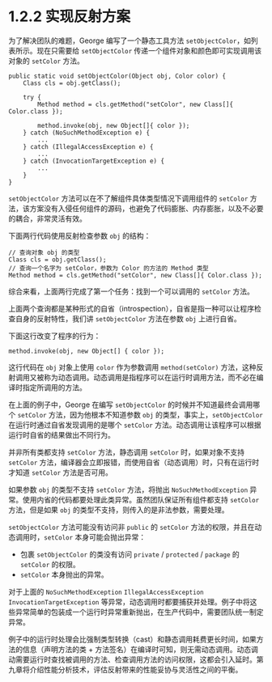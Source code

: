 # 1.2.2 实现反射方案

为了解决团队的难题，George 编写了一个静态工具方法 `setObjectColor`，如列表所示。现在只需要给 `setObjectColor` 传递一个组件对象和颜色即可实现调用该对象的 `setColor` 方法。

```
public static void setObjectColor(Object obj, Color color) {
	Class cls = obj.getClass();

	try {
		Method method = cls.getMethod("setColor", new Class[]{ Color.class });

		method.invoke(obj, new Object[]{ color });
	} catch (NoSuchMethodException e) {
		...
	} catch (IllegalAccessException e) {
		...
	} catch (InvocationTargetException e) {
		...
	}
}
```

`setObjectColor` 方法可以在不了解组件具体类型情况下调用组件的 `setColor` 方法，该方案没有入侵任何组件的源码，也避免了代码膨胀、内存膨胀，以及不必要的耦合，非常灵活有效。

下面两行代码使用反射检查参数 `obj` 的结构：

```
// 查询对象 obj 的类型
Class cls = obj.getClass();
// 查询一个名字为 setColor，参数为 Color 的方法的 Method 类型
Method method = cls.getMethod("setColor", new Class[]{ Color.class });
```

综合来看，上面两行完成了第一个任务：找到一个可以调用的 `setColor` 方法。

上面两个查询都是某种形式的自省（introspection），自省是指一种可以让程序检查自身的反射特性，我们讲 `setObjectColor` 方法在参数 `obj` 上进行自省。

下面这行改变了程序的行为：

```
method.invoke(obj, new Object[] { color });
```
这行代码在 `obj` 对象上使用 `color` 作为参数调用 `method(setColor)` 方法，这种反射调用又被称为动态调用。动态调用是指程序可以在运行时调用方法，而不必在编译时指定所调用的方法。

在上面的例子中，George 在编写 `setObjectColor` 的时候并不知道最终会调用哪个 `setColor` 方法，因为他根本不知道参数 `obj` 的类型，事实上，`setObjectColor` 在运行时通过自省发现调用的是哪个 `setColor` 方法。动态调用让该程序可以根据运行时自省的结果做出不同行为。

并非所有类都支持 `setColor` 方法，静态调用 `setColor` 时，如果对象不支持 `setColor` 方法，编译器会立即报错，而使用自省（动态调用）时，只有在运行时才知道 `setColor` 方法是否可用。

如果参数 `obj` 的类型不支持 `setColor` 方法，将抛出 `NoSuchMethodException` 异常。使用内省的代码都要处理此类异常。虽然团队保证所有组件都支持 `setColor` 方法，但是如果 `obj` 的类型不支持，则传入的是非法参数，需要处理。

`setObjectColor` 方法可能没有访问非 `public` 的 `setColor` 方法的权限，并且在动态调用时，`setColor` 本身可能会抛出异常：

* 包裹 `setObjectColor` 的类没有访问 `private` / `protected` / `package` 的 `setColor` 的权限。
* `setColor` 本身抛出的异常。

对于上面的 `NoSuchMethodException` `IllegalAccessException` `InvocationTargetException` 等异常，动态调用时都要捕获并处理。例子中将这些异常简单的包装成一个运行时异常重新抛出，在生产代码中，需要团队统一制定异常。

例子中的运行时处理会比强制类型转换（cast）和静态调用耗费更长时间，如果方法的信息（声明方法的类 + 方法签名）在编译时可知，则无需动态调用。动态调动需要运行时查找被调用的方法、检查调用方法的访问权限，这都会引入延时。第九章将介绍性能分析技术，评估反射带来的性能妥协与灵活性之间的平衡。
